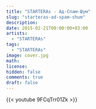 ```yaml
---
title: "STARTERAs - Ад-Спам-Шум" 
slug: "starteras-ad-spam-shum"
description: 
date: 2015-02-21T00:00:00+03:00
artists:
  - "STARTERAs"
tags:
  - "STARTERAs"
image: cover.jpg
math: 
license: 
hidden: false
comments: true
draft: false
---
```


{{< youtube 9FCqTrr01Zk >}}
